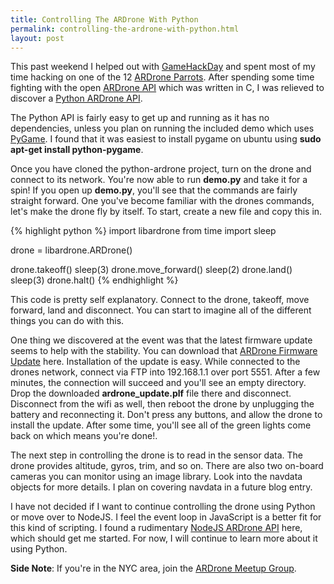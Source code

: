 ```yaml
---
title: Controlling The ARDrone With Python
permalink: controlling-the-ardrone-with-python.html
layout: post
---
```


This past weekend I helped out with [GameHackDay](http://gamehackday.org) and spent most of my time hacking on one of the 12 [ARDrone Parrots](http://ardrone.parrot.com). After spending some time fighting with the open [ARDrone API](https://projects.ardrone.org/) which was written in C, I was relieved to discover a [Python ARDrone API](https://github.com/venthur/python-ardrone).

The Python API is fairly easy to get up and running as it has no dependencies, unless you plan on running the included demo which uses [PyGame](http://pygame.org/). I found that it was easiest to install pygame on ubuntu using **sudo apt-get install python-pygame**.

Once you have cloned the python-ardrone project, turn on the drone and connect to its network. You're now able to run **demo.py** and take it for a spin! If you open up **demo.py**, you'll see that the commands are fairly straight forward. One you've become familiar with the drones commands, let's make the drone fly by itself. To start, create a new file and copy this in.

{% highlight python %}
import libardrone
from time import sleep

drone = libardrone.ARDrone()

drone.takeoff()
sleep(3)
drone.move_forward()
sleep(2)
drone.land()
sleep(3)
drone.halt()
{% endhighlight %}

This code is pretty self explanatory. Connect to the drone, takeoff, move forward, land and disconnect. You can start to imagine all of the different things you can do with this.

One thing we discovered at the event was that the latest firmware update seems to help with the stability. You can download that [ARDrone Firmware Update](http://www.parrot.com/catalog/downloads/ar-drone/) here. Installation of the update is easy. While connected to the drones network, connect via FTP into 192.168.1.1 over port 5551. After a few minutes, the connection will succeed and you'll see an empty directory. Drop the downloaded **ardrone_update.plf** file there and disconnect. Disconnect from the wifi as well, then reboot the drone by unplugging the battery and reconnecting it. Don't press any buttons, and allow the drone to install the update. After some time, you'll see all of the green lights come back on which means you're done!.

The next step in controlling the drone is to read in the sensor data. The drone provides altitude, gyros, trim, and so on. There are also two on-board cameras you can monitor using an image library. Look into the navdata objects for more details. I plan on covering navdata in a future blog entry.

I have not decided if I want to continue controlling the drone using Python or move over to NodeJS. I feel the event loop in JavaScript is a better fit for this kind of scripting. I found a rudimentary [NodeJS ARDrone API](https://github.com/timjb/node-ardrone) here, which should get me started. For now, I will continue to learn more about it using Python.

**Side Note**: If you're in the NYC area, join the [ARDrone Meetup Group](http://www.meetup.com/ardrone/).

